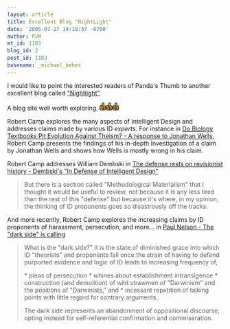 ```yaml
---
layout: article
title: Excellent Blog "NightLight"
date: '2005-07-27 14:19:37 -0700'
author: PvM
mt_id: 1183
blog_id: 2
post_id: 1183
basename: _michael_behes
---
```

I would like to point the interested readers of Panda's Thumb to another excellent blog called ["Nightlight"](http://litcandle.blogspot.com/)

A blog site well worth exploring. <img src="/uploads/2006/thumb.jpg" alt="thumb.jpg" width="15" height="18" /><img src="/uploads/2006/thumb.jpg" alt="thumb.jpg" width="15" height="18" /><img src="/uploads/2006/thumb.jpg" alt="thumb.jpg" width="15" height="18" />

Robert Camp explores the many aspects of Intelligent Design and addresses claims made by various ID _experts_. For instance in [ Do Biology Textbooks Pit Evolution Against Theism? - A response to Jonathan Wells](http://litcandle.blogspot.com/2005/06/do-biology-textbooks-pit-evolution.html), Robert Camp presents the findings of his in-depth investigation of a claim by Jonathan Wells and shows how Wells is mostly wrong in his claim.

Robert Camp addresses William Dembski in [ The defense rests on revisionist history - Dembski's "In Defense of Intelligent Design"](http://litcandle.blogspot.com/2005/07/defense-rests-on-revisionist-history.html)

> But there is a section called "Methodological Materialism" that I thought it would be useful to review, not because it is any less tired than the rest of this "defense" but because it's where, in my opinion, the thinking of ID proponents goes so disastrously off the tracks.

And more recently, Robert Camp explores the increasing claims by ID proponents of harassment, persecution, and more... in [ Paul Nelson - The "dark side" is calling](http://litcandle.blogspot.com/)

> What is the "dark side?" It is the state of diminished grace into which ID "theorists" and proponents fall once the strain of having to defend purported evidence and logic of ID leads to increasing frequency of,
> 
> \* pleas of persecution
> \* whines about establishment intransigence
> \* construction (and demolition) of wild strawmen of "Darwinism" and the positions of "Darwinists," and
> \* incessant repetition of talking points with little regard for contrary arguments.
> 
> The dark side represents an abandonment of oppositional discourse, opting instead for self-referential confirmation and commiseration.
